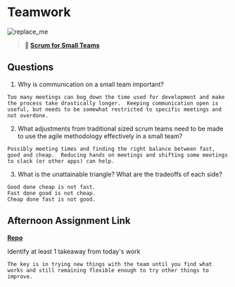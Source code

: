 # Teamwork

![replace_me](https://codeworks.blob.core.windows.net/public/assets/img/illustrations/placeholder.svg)

> **📖 [Scrum for Small Teams](https://codeworksacademy.com/fs-student-guide/resources/wk8-9/02-Scrum-For-Small-Teams)**

## Questions

1. Why is communication on a small team important?
```
Too many meetings can bog down the time used for development and make the process take drastically longer.  Keeping communication open is useful, but needs to be somewhat restricted to specific meetings and not overdone.
```
2. What adjustments from traditional sized scrum teams need to be made to use the agile methodology effectively in a small team?
```
Possibly meeting times and finding the right balance between fast, good and cheap.  Reducing hands on meetings and shifting some meetings to slack (or other apps) can help.
```
3. What is the unattainable triangle? What are the tradeoffs of each side?
```
Good done cheap is not fast.
Fast done good is not cheap.
Cheap done fast is not good.
```
## Afternoon Assignment Link

**[Repo](https://github.com/coombsab/<ASSIGNMENT_REPO>)**

Identify at least 1 takeaway from today's work
```
The key is in trying new things with the team until you find what works and still remaining flexible enough to try other things to improve.
```